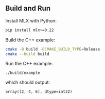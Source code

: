 ## Build and Run 

Install MLX with Python:

```bash
pip install mlx>=0.22
```

Build the C++ example:

```bash
cmake -B build -DCMAKE_BUILD_TYPE=Release
cmake --build build
```

Run the C++ example:

```
./build/example
```

which should output:

```
array([2, 4, 6], dtype=int32)
```
